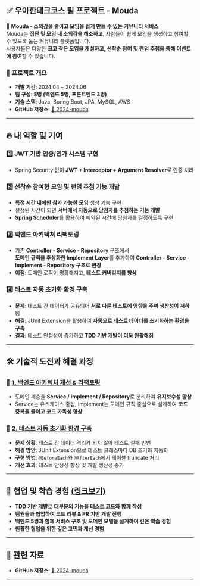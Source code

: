 ## ✅ **우아한테크코스 팀 프로젝트 - Mouda**

📌 **Mouda - 소외감을 줄이고 모임을 쉽게 만들 수 있는 커뮤니티 서비스**  
Mouda는 **집단 및 모임 내 소외감을 해소하고**, 사람들이 쉽게 모임을 생성하고 참여할 수 있도록 돕는 커뮤니티 플랫폼입니다.  
사용자들은 다양한 **크고 작은 모임을 개설하고, 선착순 참여 및 랜덤 추첨을 통해 이벤트에 참여**할 수 있습니다.

### 📌 **프로젝트 개요**
- **개발 기간**: 2024.04 ~ 2024.06  
- **팀 구성**: **8명 (백엔드 5명, 프론트엔드 3명)**
- **기술 스택**: Java, Spring Boot, JPA, MySQL, AWS  
- **GitHub 저장소**: [🔗 2024-mouda](https://github.com/woowacourse-teams/2024-mouda)

---

## 🔥 **내 역할 및 기여**

### 1️⃣ **JWT 기반 인증/인가 시스템 구현**
- Spring Security 없이 **JWT + Interceptor + Argument Resolver**로 인증 처리  

### 2️⃣ **선착순 참여형 모임 및 랜덤 추첨 기능 개발**
- **특정 시간 내에만 참가 가능한 모임** 생성 기능 구현  
- 설정된 시간이 되면 **서버에서 자동으로 당첨자를 추첨하는 기능 개발**  
- **Spring Scheduler**를 활용하여 예약된 시간에 당첨자를 결정하도록 구현  

### 3️⃣ **백엔드 아키텍처 리팩토링**
- 기존 **Controller - Service - Repository** 구조에서  
  **도메인 규칙을 추상화한 Implement Layer**를 추가하여 **Controller - Service - Implement - Repository 구조로 변경**  
- **이점**: 도메인 로직이 명확해지고, **테스트 커버리지를 향상**  

### 4️⃣ **테스트 자동 초기화 환경 구축**
- **문제**: 테스트 간 데이터가 공유되어 **서로 다른 테스트에 영향을 주며 생산성이 저하**됨  
- **해결**: JUnit Extension을 활용하여 **자동으로 테스트 데이터를 초기화하는 환경을 구축**  
- **결과**: 테스트 안정성이 증가하고 **TDD 기반 개발이 더욱 원활해짐**  

---

## 🛠 **기술적 도전과 해결 과정**

### 📌 **[1. 백엔드 아키텍처 개선 & 리팩토링](https://github.com/ksk0605/portfolio/blob/main/mouda_project/backend/backend_architecture_refactoring.md)**
- 도메인 계층을 **Service / Implement / Repository**로 분리하여 **유지보수성 향상**  
- Service는 유스케이스 중심, Implement는 도메인 규칙 중심으로 설계하여 **코드 중복을 줄이고 코드 가독성 향상**  

### 📌 [2. **테스트 자동 초기화 환경 구축**](https://github.com/ksk0605/portfolio/blob/main/mouda_project/backend/test_environment_optimization.md)
- **문제 상황**: 테스트 간 데이터 격리가 되지 않아 테스트 실패 빈번
- **해결 방안**: JUnit Extension으로 테스트 클래스마다 DB 초기화 자동화
- **구현 방법**: `@BeforeEach`와 `@AfterEach`에서 테이블 truncate 처리
- **개선 효과**: 테스트 안정성 향상 및 개발 생산성 증가

---

## 🎯 **협업 및 학습 경험** [(링크보기)](https://github.com/ksk0605/portfolio/tree/main/mouda_project/soft-skills)
- **TDD 기반 개발**로 **대부분의 기능을 테스트 코드와 함께 작성**  
- **팀원들과 협업하여 코드 리뷰 & PR 기반 개발 진행**  
- **백엔드 5명과 함께 서비스 구조 및 도메인 모델을 설계하며 깊은 학습 경험**  
- **원활한 협업을 위한 깊은 고민과 개선 경험**

---

## 🔗 **관련 자료**
- **GitHub 저장소**: [🔗 2024-mouda](https://github.com/woowacourse-teams/2024-mouda)  

---
